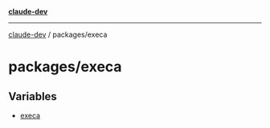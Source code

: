 [**claude-dev**](../../README.md)

***

[claude-dev](../../README.md) / packages/execa

# packages/execa

## Variables

- [execa](variables/execa.md)
